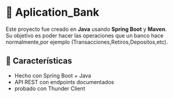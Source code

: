 # 🏦 Aplication_Bank
Este proyecto fue creado en **Java** usando **Spring Boot** y **Maven**.  
Su objetivo es poder hacer las operaciones que un banco hace normalmente,por ejemplo (Transacciones,Retiros,Depositos,etc).

## 📄 Características
- Hecho con Spring Boot + Java
- API REST con endpoints documentados
- probado con Thunder Client

#
